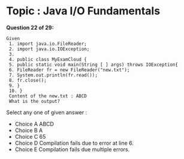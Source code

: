 Topic : Java I/O Fundamentals
=============================
**Question 22 of 29:**
```
Given
 1. import java.io.FileReader;
 2. import java.io.IOException;
 3.
 4. public class MyExamCloud {
 5. public static void main(String [ ] args) throws IOException{
 6. FileReader fr = new FileReader("new.txt");
 7. System.out.println(fr.read());
 8. fr.close();
 9. }
 10. }
 Content of the new.txt : ABCD
 What is the output?
```

Select any one of given answer :
- Choice A ABCD
- Choice B A
- Choice C 65
- Choice D Compilation fails due to error at line 6.
- Choice E Compilation fails due multiple errors.


